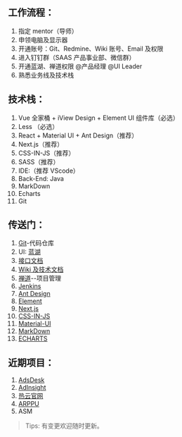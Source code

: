 ## 工作流程：

1. 指定 mentor（导师）
2. 申领电脑及显示器
3. 开通账号：Git、Redmine、Wiki 账号、Email 及权限
4. 进入钉钉群（SAAS 产品事业部、微信群）
5. 开通蓝湖、禅道权限 @产品经理 @UI Leader
6. 熟悉业务线及技术栈

## 技术栈：

1. Vue 全家桶 + iView Design + Element UI 组件库（必选）
2. Less （必选）
3. React + Material UI + Ant Design（推荐）
4. Next.js（推荐）
5. CSS-IN-JS（推荐）
6. SASS（推荐）
7. IDE:（推荐 VScode）
8. Back-End: Java
9. MarkDown
10. Echarts
11. Git

## 传送门：

1. [Git](http://git.minrow.com/users/sign_in)-代码仓库
2. UI: [蓝湖](https://lanhuapp.com/web/#/item?fid=all&commonly=all)
3. [接口文档](http://54.222.207.42:4999/web/?#/item/index)
4. [Wiki 及技术文档](http://192.168.2.200:8090/dashboard.action)
5. [禅道](http://pms.adinsights.cn/my/)--项目管理
6. [Jenkins](http://jenkins.minrow.com/)
7. [Ant Design](https://ant.design/index-cn)
8. [Element](http://element-cn.eleme.io/#/zh-CN)
9. [Next.js](https://nextjs.org/)
10. [CSS-IN-JS](https://github.com/cssinjs/react-jss)
11. [Material-UI](https://material-ui.com/)
12. [MarkDown](https://www.markdownguide.org/)
13. [ECHARTS](https://www.echartsjs.com/index.html)

## 近期项目：

1. [AdsDesk](http://www.adsdesk.cn/)
2. [AdInsight](http://www.adinsights.cn/#/)
3. [热云官网](http://www.reyun.com/)
4. [ARPPU](http://www.arppu.cn/)
5. ASM

> Tips:
> 有变更欢迎随时更新。
